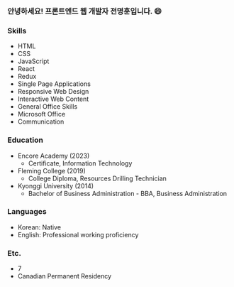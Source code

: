 ### 안녕하세요! 프론트엔드 웹 개발자 전명훈입니다. 😄

<!--
**mjkorean/mjkorean** is a ✨ _special_ ✨ repository because its `README.md` (this file) appears on your GitHub profile.

Here are some ideas to get you started:

- 🔭 I’m currently working on ...
- 🌱 I’m currently learning ...
- 👯 I’m looking to collaborate on ...
- 🤔 I’m looking for help with ...
- 💬 Ask me about ...
- 📫 How to reach me: ...
- 😄 Pronouns: ...
- ⚡ Fun fact: ...
-->
### Skills
- HTML
- CSS
- JavaScript
- React
- Redux
- Single Page Applications
- Responsive Web Design
- Interactive Web Content
- General Office Skills
- Microsoft Office
- Communication

### Education
- Encore Academy (2023)
  - Certificate, Information Technology
- Fleming College (2019)
  - College Diploma, Resources Drilling Technician
- Kyonggi University (2014)
  - Bachelor of Business Administration - BBA, Business Administration

### Languages
- Korean: Native
- English: Professional working proficiency

### Etc.
- 7
- Canadian Permanent Residency
